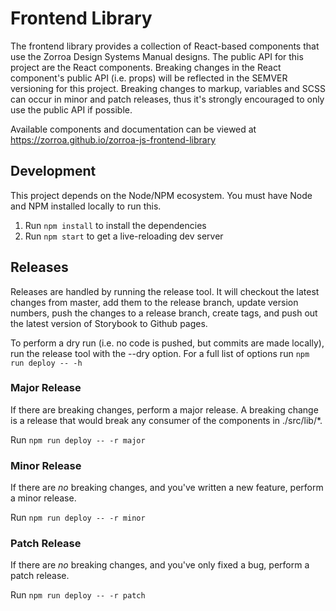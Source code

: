 # Frontend Library

 The frontend library provides a collection of React-based components that use
 the Zorroa Design Systems Manual designs. The public API for this project
 are the React components. Breaking changes in the React component's public API
 (i.e. props) will be reflected in the SEMVER versioning for this project.
 Breaking changes to markup, variables and SCSS can occur in minor and patch
 releases, thus it's strongly encouraged to only use the public API if possible.

 Available components and documentation can be viewed at https://zorroa.github.io/zorroa-js-frontend-library

 ## Development

 This project depends on the Node/NPM ecosystem. You must have Node and NPM
 installed locally to run this.

 1) Run `npm install` to install the dependencies
 1) Run `npm start` to get a live-reloading dev server

 ## Releases

Releases are handled by running the release tool. It will checkout the latest
changes from master, add them to the release branch, update version numbers,
push the changes to a release branch, create tags, and push out the latest
version of Storybook to Github pages.

To perform a dry run (i.e. no code is pushed, but commits are made locally), run
the release tool with the --dry option. For a full list of options run
`npm run deploy -- -h`

### Major Release

If there are breaking changes, perform a major release. A breaking change is a
release that would break any consumer of the components in ./src/lib/*.

Run `npm run deploy -- -r major`

### Minor Release

If there are *no* breaking changes, and you've written a new feature, perform
a minor release.

Run `npm run deploy -- -r minor`

### Patch Release

If there are *no* breaking changes, and you've only fixed a bug, perform
a patch release.

Run `npm run deploy -- -r patch`
